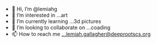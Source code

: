 - 👋 Hi, I’m @lemiahg
- 👀 I’m interested in ...art
- 🌱 I’m currently learning ...3d pictures
- 💞️ I’m looking to collaborate on ...coading
- 📫 How to reach me ...lemiah.gallagher@deeprootscs.org

<!---
lemiahg/lemiahg is a ✨ special ✨ repository because its `README.md` (this file) appears on your GitHub profile.
You can click the Preview link to take a look at your changes.
--->
